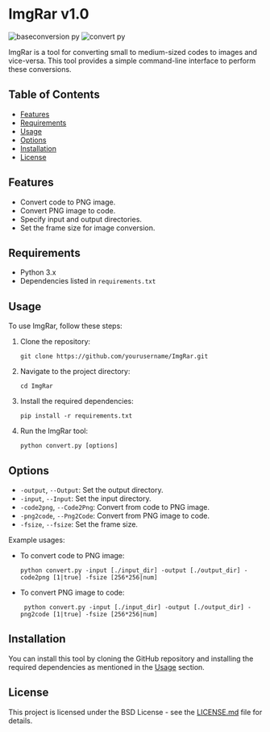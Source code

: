 # ImgRar v1.0

![baseconversion py](https://github.com/Otherwa/Imgrar/assets/67428572/348e23c9-486e-4a58-96fe-f290f1697068)
![convert py](https://github.com/Otherwa/Imgrar/assets/67428572/1ef03222-8e7c-4c17-a3fe-4d32176d7534)


ImgRar is a tool for converting small to medium-sized codes to images and vice-versa. This tool provides a simple command-line interface to perform these conversions.

## Table of Contents

- [Features](#features)
- [Requirements](#requirements)
- [Usage](#usage)
- [Options](#options)
- [Installation](#installation)
- [License](#license)

## Features

- Convert code to PNG image.
- Convert PNG image to code.
- Specify input and output directories.
- Set the frame size for image conversion.

## Requirements

- Python 3.x
- Dependencies listed in `requirements.txt`

## Usage

To use ImgRar, follow these steps:

1. Clone the repository:

   ```
   git clone https://github.com/yourusername/ImgRar.git
   ```

2. Navigate to the project directory:

   ```
   cd ImgRar
   ```

3. Install the required dependencies:

   ```
   pip install -r requirements.txt
   ```

4. Run the ImgRar tool:
   ```
   python convert.py [options]
   ```

## Options

- `-output`, `--Output`: Set the output directory.
- `-input`, `--Input`: Set the input directory.
- `-code2png`, `--Code2Png`: Convert from code to PNG image.
- `-png2code`, `--Png2Code`: Convert from PNG image to code.
- `-fsize`, `--fsize`: Set the frame size.

Example usages:

- To convert code to PNG image:

  ```
  python convert.py -input [./input_dir] -output [./output_dir] -code2png [1|true] -fsize [256*256|num]
  ```

- To convert PNG image to code:
  ```
   python convert.py -input [./input_dir] -output [./output_dir] -png2code [1|true] -fsize [256*256|num]
  ```

## Installation

You can install this tool by cloning the GitHub repository and installing the required dependencies as mentioned in the [Usage](#usage) section.

## License

This project is licensed under the BSD License - see the [LICENSE.md](LICENSE) file for details.
